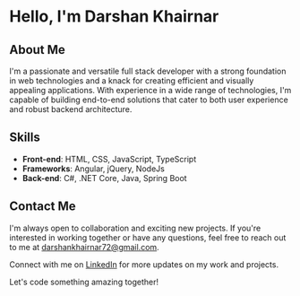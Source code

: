 # Hello, I'm Darshan Khairnar

## About Me

I'm a passionate and versatile full stack developer with a strong foundation in web technologies and a knack for creating efficient and visually appealing applications. With experience in a wide range of technologies, I'm capable of building end-to-end solutions that cater to both user experience and robust backend architecture.

## Skills

- **Front-end**: HTML, CSS, JavaScript, TypeScript
- **Frameworks**: Angular, jQuery, NodeJs
- **Back-end**: C#, .NET Core, Java, Spring Boot


## Contact Me

I'm always open to collaboration and exciting new projects. If you're interested in working together or have any questions, feel free to reach out to me at [darshankhairnar72@gmail.com](mailto:darshankhairnar72@gmail.com).

Connect with me on [LinkedIn](https://www.linkedin.com/in/darshankhairnar72) for more updates on my work and projects.

Let's code something amazing together!
